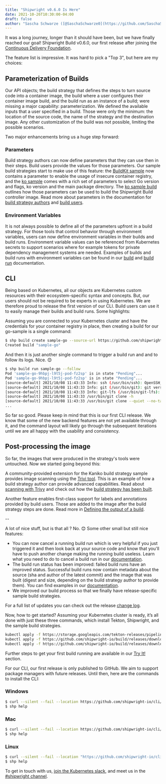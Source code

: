 ```yaml
---
title: "Shipwright v0.6.0 Is Here"
date: 2021-10-26T10:30:00-04:00
draft: false
author: "Sascha Schwarze ([@SaschaSchwarze0](https://github.com/SaschaSchwarze0))"
---
```


It was a long journey, longer than it should have been, but we have finally reached our goal! Shipwright Build v0.6.0, our first release after joining the [Continuous Delivery Foundation](https://cd.foundation/).

The feature list is impressive. It was hard to pick a "Top 3", but here are my choices:

## Parameterization of Builds

Our API objects; the build strategy that defines the steps to turn source code into a container image, the build where a user configures their container image build, and the build run as an instance of a build; were missing a major capability: parameterization. We defined the available inputs that a user specified in a build. Those were only the minimum: the location of the source code, the name of the strategy and the destination image. Any other customization of the build was not possible, limiting the possible scenarios.

Two major enhancements bring us a huge step forward:

### Parameters

Build strategy authors can now define parameters that they can use then in their steps. Build users provide the values for those parameters. Our sample build strategies start to make use of this feature: the [BuildKit sample](https://github.com/shipwright-io/build/blob/v0.6.0/samples/buildstrategy/buildkit/buildstrategy_buildkit_cr.yaml#L14-L16) now contains a parameter to enable the usage of insecure container registry, and the [ko sample](https://github.com/shipwright-io/build/blob/v0.6.0/samples/buildstrategy/ko/buildstrategy_ko_cr.yaml#L8-L22) comes with a rich set of parameters to select Go version and flags, ko version and the main package directory. The [ko sample build](https://github.com/shipwright-io/build/blob/v0.6.0/samples/build/build_ko_cr.yaml#L10-L15) outlines how those parameters can be used to build the Shipwright Build controller image. Read more about parameters in the documentation for [build strategy authors](https://github.com/shipwright-io/build/blob/v0.6.0/docs/buildstrategies.md#strategy-parameters) and [build users](https://github.com/shipwright-io/build/blob/v0.6.0/docs/build.md#defining-paramvalues).

### Environment Variables

It is not always possible to define all of the parameters upfront in a build strategy. For those tools that control behavior through environment variables, users can now define environment variables in their builds and build runs. Environment variable values can be referenced from Kubernetes secrets to support scenarios where for example tokens for private dependency management systems are needed. Examples of builds and build runs with environment variables can be found in our [build](https://github.com/shipwright-io/build/blob/v0.6.0/docs/build.md) and [build run](https://github.com/shipwright-io/build/blob/v0.6.0/docs/buildrun.md) documentation.

## CLI

Being based on Kubernetes, all our objects are Kubernetes custom resources with their ecosystem-specific syntax and concepts. But, our users should not be required to be experts in using Kubernetes. We are therefore proud to release the first version of our CLI. Build users can use it to easily manage their builds and build runs. Some highlights:

Assuming you are connected to your Kubernetes cluster and have the credentials for your container registry in place, then creating a build for our go-sample is a single command:

```sh
$ shp build create sample-go --source-url https://github.com/shipwright-io/sample-go --source-context-dir source-build --output-image <CONTAINER_REGISTRY_LOCATION>/sample-go --output-credentials-secret <CONTAINER_REGISTRY_SECRET>
Created build "sample-go"
```

And then it is just another single command to trigger a build run and and to follow its logs. Nice. 😊

```sh
$ shp build run sample-go --follow
Pod 'sample-go-9hbpj-l9t5j-pod-fz2sp' is in state "Pending"...
Pod 'sample-go-9hbpj-l9t5j-pod-fz2sp' is in state "Pending"...
[source-default] 2021/10/08 11:43:33 Info: ssh (/usr/bin/ssh): OpenSSH_8.0p1, OpenSSL 1.1.1g FIPS  21 Apr 2020
[source-default] 2021/10/08 11:43:33 Info: git (/usr/bin/git): git version 2.27.0
[source-default] 2021/10/08 11:43:33 Info: git-lfs (/usr/bin/git-lfs): git-lfs/2.11.0 (GitHub; linux arm64; go 1.14.4)
[source-default] 2021/10/08 11:43:33 /usr/bin/git clone -h
[source-default] 2021/10/08 11:43:33 /usr/bin/git clone --quiet --no-tags --single-branch --depth 1 -- https://github.com/shipwright-io/sample-go /workspace/source
...
```

So far so good. Please keep in mind that this is our first CLI release. We know that some of the new backend features are not yet available through it, and the command layout will likely go through the subsequent iterations until we are all happy with the usability and consistency.

## Post-processing the image

So far, the images that were produced in the strategy's tools were untouched. Now we started going beyond this:

A community-provided extension for the Kaniko build strategy sample provides image scanning using the [Trivi tool](https://github.com/aquasecurity/trivy). This is an example of how a build strategy author can provide advanced capabilities. Read about [scanning with Trivy](https://github.com/shipwright-io/build/blob/v0.6.0/docs/buildstrategies.md#scanning-with-trivy) and check out how the [build strategy has been built](https://github.com/shipwright-io/build/blob/v0.6.0/samples/buildstrategy/kaniko/buildstrategy_kaniko-trivy_cr.yaml).

Another feature enables first-class support for labels and annotations provided by build users. Those are added to the image after the build strategy steps are done. Read more in [Defining the output of a build](https://github.com/shipwright-io/build/blob/v0.6.0/docs/build.md#defining-the-output).

--

A lot of nice stuff, but is that all ? No. 😊 Some other small but still nice features:

* You can now cancel a running build run which is very helpful if you just triggered it and then look back at your source code and know that you'll have to push another change making the running build useless. Learn what you need to do to cancel a build run in our [documentation](https://github.com/shipwright-io/build/blob/v0.6.0/docs/buildrun.md#canceling-a-buildrun).
* The build run status has been improved: failed build runs have an improved status. Successful build runs now contain metadata about the source (sha and author of the latest commit) and the image that was built (digest and size, depending on the build strategy author to provide them). You can find examples in our [documentation](https://github.com/shipwright-io/build/blob/v0.6.0/docs/buildrun.md#step-results-in-buildrun-status).
* We improved our build process so that we finally have release-specific sample build strategies.

For a full list of updates you can check out the release [change log](https://github.com/shipwright-io/build/releases/tag/v0.6.0).

Now, how to get started? Assuming your Kubernetes cluster is ready, it’s all done with just these three commands, which install Tekton, Shipwright, and the sample build strategies.

```sh
kubectl apply -f https://storage.googleapis.com/tekton-releases/pipeline/previous/v0.25.0/release.yaml
kubectl apply -f https://github.com/shipwright-io/build/releases/download/v0.6.0/release.yaml
kubectl apply -f https://github.com/shipwright-io/build/releases/download/v0.6.0/sample-strategies.yaml
```

Further steps to get your first build running are available in our [Try It!](https://github.com/shipwright-io/build#try-it) section.

For our CLI, our first release is only published to GitHub. We aim to support package managers with future releases. Until then, here are the commands to install the CLI:

### Windows

```sh
$ curl --silent --fail --location https://github.com/shipwright-io/cli/releases/download/v0.6.0/cli_0.6.0_windows_x86_64.tar.gz | tar xzf - shp.exe
$ shp help
```

### Mac

```sh
$ curl --silent --fail --location https://github.com/shipwright-io/cli/releases/download/v0.6.0/cli_0.6.0_macOS_x86_64.tar.gz | tar -xzf - -C /usr/local/bin shp
$ shp help
```

### Linux

```sh
$ curl --silent --fail --location "https://github.com/shipwright-io/cli/releases/download/v0.6.0/cli_0.6.0_linux_$(uname -m | sed 's/aarch64/arm64/').tar.gz" | sudo tar -xzf - -C /usr/bin shp
$ shp help
```

To get in touch with us, [join the Kubernetes slack](http://slack.kubernetes.io/), and meet us in the [#shipwright channel](https://kubernetes.slack.com/archives/C019ZRGUEJC).
